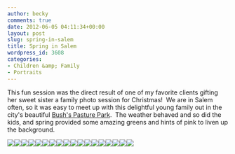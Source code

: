 ```yaml
---
author: becky
comments: true
date: 2012-06-05 04:11:34+00:00
layout: post
slug: spring-in-salem
title: Spring in Salem
wordpress_id: 3608
categories:
- Children &amp; Family
- Portraits
---
```


This fun session was the direct result of one of my favorite clients gifting her sweet sister a family photo session for Christmas!  We are in Salem often, so it was easy to meet up with this delightful young family out in the city's beautiful [Bush's Pasture Park](http://en.wikipedia.org/wiki/Bush%27s_Pasture_Park).  The weather behaved and so did the kids, and spring provided some amazing greens and hints of pink to liven up the background.

[![](http://www.beckyjenson.com/wp-content/uploads/2012/06/blog-May12-00023.jpg)](http://www.beckyjenson.com/wp-content/uploads/2012/06/blog-May12-00023.jpg)[![](http://www.beckyjenson.com/wp-content/uploads/2012/06/blog-May12-0001-23.jpg)](http://www.beckyjenson.com/wp-content/uploads/2012/06/blog-May12-0001-23.jpg)[![](http://www.beckyjenson.com/wp-content/uploads/2012/06/blog-May12-0002-23.jpg)](http://www.beckyjenson.com/wp-content/uploads/2012/06/blog-May12-0002-23.jpg)[![](http://www.beckyjenson.com/wp-content/uploads/2012/06/blog-May12-00033.jpg)](http://www.beckyjenson.com/wp-content/uploads/2012/06/blog-May12-00033.jpg)[![](http://www.beckyjenson.com/wp-content/uploads/2012/06/blog-May12-00063.jpg)](http://www.beckyjenson.com/wp-content/uploads/2012/06/blog-May12-00063.jpg)[![](http://www.beckyjenson.com/wp-content/uploads/2012/06/blog-May12-00043.jpg)](http://www.beckyjenson.com/wp-content/uploads/2012/06/blog-May12-00043.jpg)[![](http://www.beckyjenson.com/wp-content/uploads/2012/06/blog-May12-00053.jpg)](http://www.beckyjenson.com/wp-content/uploads/2012/06/blog-May12-00053.jpg)[![](http://www.beckyjenson.com/wp-content/uploads/2012/06/blog-May12-00072.jpg)](http://www.beckyjenson.com/wp-content/uploads/2012/06/blog-May12-00072.jpg)[![](http://www.beckyjenson.com/wp-content/uploads/2012/06/blog-May12-00142.jpg)](http://www.beckyjenson.com/wp-content/uploads/2012/06/blog-May12-00142.jpg)[![](http://www.beckyjenson.com/wp-content/uploads/2012/06/blog-May12-00082.jpg)](http://www.beckyjenson.com/wp-content/uploads/2012/06/blog-May12-00082.jpg)[![](http://www.beckyjenson.com/wp-content/uploads/2012/06/blog-May12-00092.jpg)](http://www.beckyjenson.com/wp-content/uploads/2012/06/blog-May12-00092.jpg)[![](http://www.beckyjenson.com/wp-content/uploads/2012/06/blog-May12-00102.jpg)](http://www.beckyjenson.com/wp-content/uploads/2012/06/blog-May12-00102.jpg)[![](http://www.beckyjenson.com/wp-content/uploads/2012/06/blog-May12-00122.jpg)](http://www.beckyjenson.com/wp-content/uploads/2012/06/blog-May12-00122.jpg)[![](http://www.beckyjenson.com/wp-content/uploads/2012/06/blog-May12-00132.jpg)](http://www.beckyjenson.com/wp-content/uploads/2012/06/blog-May12-00132.jpg)[![](http://www.beckyjenson.com/wp-content/uploads/2012/06/blog-May12-00112.jpg)](http://www.beckyjenson.com/wp-content/uploads/2012/06/blog-May12-00112.jpg)[![](http://www.beckyjenson.com/wp-content/uploads/2012/06/blog-May12-00152.jpg)](http://www.beckyjenson.com/wp-content/uploads/2012/06/blog-May12-00152.jpg)[![](http://www.beckyjenson.com/wp-content/uploads/2012/06/blog-May12-00162.jpg)](http://www.beckyjenson.com/wp-content/uploads/2012/06/blog-May12-00162.jpg)[![](http://www.beckyjenson.com/wp-content/uploads/2012/06/blog-May12-00013.jpg)](http://www.beckyjenson.com/wp-content/uploads/2012/06/blog-May12-00013.jpg)
